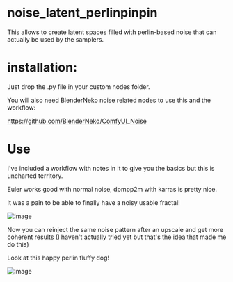 # noise_latent_perlinpinpin
This allows to create latent spaces filled with perlin-based noise that can actually be used by the samplers.

# installation:
Just drop the .py file in your custom nodes folder.

You will also need BlenderNeko noise related nodes to use this and the workflow:

https://github.com/BlenderNeko/ComfyUI_Noise

# Use

I've included a workflow with notes in it to give you the basics but this is uncharted territory.

Euler works good with normal noise, dpmpp2m with karras is pretty nice.

It was a pain to be able to finally have a noisy usable fractal!

![image](https://github.com/Extraltodeus/noise_latent_perlinpinpin/assets/15731540/22b5e919-8d05-491b-af0c-7c62a78eb6d7)

Now you can reinject the same noise pattern after an upscale and get more coherent results (I haven't actually tried yet but that's the idea that made me do this)

Look at this happy perlin fluffy dog!

![image](https://github.com/Extraltodeus/noise_latent_perlinpinpin/assets/15731540/1b489821-632a-47cd-90c9-df35e876c579)
